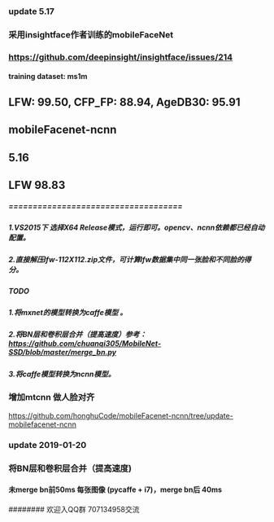 ### update 5.17
### 采用insightface作者训练的mobileFaceNet 
### https://github.com/deepinsight/insightface/issues/214
#### training dataset: ms1m
## LFW: 99.50, CFP_FP: 88.94, AgeDB30: 95.91

## mobileFacenet-ncnn
## 5.16
## LFW 98.83


##### ====================================
##### 1.VS2015下 选择X64 Release模式，运行即可。opencv、ncnn依赖都已经自动配置。
##### 2.直接解压lfw-112X112.zip文件，可计算lfw数据集中同一张脸和不同脸的得分。

##### TODO ############
##### 1.将mxnet的模型转换为caffe模型 。
##### 2.将BN层和卷积层合并（提高速度）参考： https://github.com/chuanqi305/MobileNet-SSD/blob/master/merge_bn.py
##### 3.将caffe模型转换为ncnn模型。

### 增加mtcnn 做人脸对齐
https://github.com/honghuCode/mobileFacenet-ncnn/tree/update-mobilefacenet-ncnn

### update 2019-01-20
### 将BN层和卷积层合并（提高速度)
#### 未merge bn前50ms 每张图像 (pycaffe + i7)，merge bn后 40ms



######## 欢迎入QQ群 707134958交流
